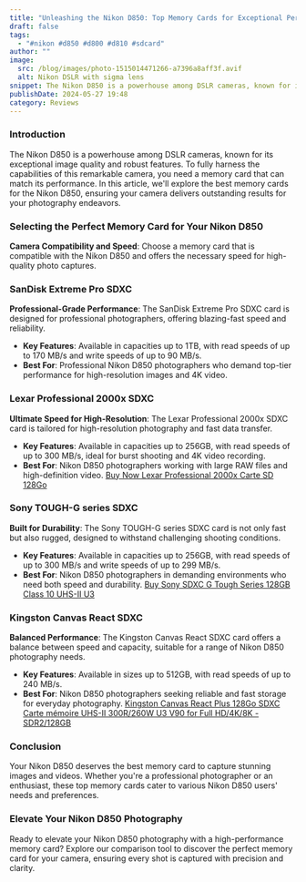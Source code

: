```yaml
---
title: "Unleashing the Nikon D850: Top Memory Cards for Exceptional Performance"
draft: false
tags:
  - "#nikon #d850 #d800 #d810 #sdcard"
author: ""
image:
  src: /blog/images/photo-1515014471266-a7396a8aff3f.avif
  alt: Nikon DSLR with sigma lens
snippet: The Nikon D850 is a powerhouse among DSLR cameras, known for its exceptional image quality and robust features. To fully harness the capabilities of this remarkable camera, you need a memory card that can match its performance. In this article, we'll explore the best memory cards for the Nikon D850, ensuring your camera delivers outstanding results for your photography endeavors.
publishDate: 2024-05-27 19:48
category: Reviews
---
```

### **Introduction**

The Nikon D850 is a powerhouse among DSLR cameras, known for its exceptional image quality and robust features. To fully harness the capabilities of this remarkable camera, you need a memory card that can match its performance. In this article, we'll explore the best memory cards for the Nikon D850, ensuring your camera delivers outstanding results for your photography endeavors.

### **Selecting the Perfect Memory Card for Your Nikon D850**

**Camera Compatibility and Speed**: Choose a memory card that is compatible with the Nikon D850 and offers the necessary speed for high-quality photo captures.

### **SanDisk Extreme Pro SDXC**

**Professional-Grade Performance**: The SanDisk Extreme Pro SDXC card is designed for professional photographers, offering blazing-fast speed and reliability.

- **Key Features**: Available in capacities up to 1TB, with read speeds of up to 170 MB/s and write speeds of up to 90 MB/s.
- **Best For**: Professional Nikon D850 photographers who demand top-tier performance for high-resolution images and 4K video.

### **Lexar Professional 2000x SDXC**

**Ultimate Speed for High-Resolution**: The Lexar Professional 2000x SDXC card is tailored for high-resolution photography and fast data transfer.

- **Key Features**: Available in capacities up to 256GB, with read speeds of up to 300 MB/s, ideal for burst shooting and 4K video recording.
- **Best For**: Nikon D850 photographers working with large RAW files and high-definition video.
[Buy Now Lexar Professional 2000x Carte SD 128Go](https://www.amazon.fr/Lexar-Professional-Lecteur-Lecture-LSD2000032G-BNNAG/dp/B08H1GH74D?th=1&linkCode=sl1&tag=wildlabs-21&linkId=1b9254c42750a30b0003f60b0fb39e0b&language=fr_FR&ref_=as_li_ss_tl)

### **Sony TOUGH-G series SDXC**

**Built for Durability**: The Sony TOUGH-G series SDXC card is not only fast but also rugged, designed to withstand challenging shooting conditions.

- **Key Features**: Available in capacities up to 256GB, with read speeds of up to 300 MB/s and write speeds of up to 299 MB/s.
- **Best For**: Nikon D850 photographers in demanding environments who need both speed and durability.
[Buy Sony SDXC G Tough Series 128GB Class 10 UHS-II U3](https://www.amazon.fr/Sony-m%C3%A9moire-Difficiles-Rapide-UHS-II/dp/B07H9GDFRW?__mk_fr_FR=%C3%85M%C3%85%C5%BD%C3%95%C3%91&crid=L5RGCAXRYPHY&dib=eyJ2IjoiMSJ9.q4H3UH4APn1pRPvn6YPpJ3FFquDRBTn1gLMTwE-jViLOM14M5vPEt90NH16VddEs3wbdkOkQ7l2j2_gwsebQSIb4sWfuIVY54Q5GsgsHGup-oHuhSga-6hK-H678vD5DHSNJIEchk5TtKh7cm0mexzeBk3MQ0I6IYLEXglmCRhMFq6joG1QYz3Z3vuiJQR4WRIYGDOc9y9wxLyvffErOzChtEjljomXtI0KlSUMDeAKhOvTkigwStfPKOIABRIqnyN1-J74_07mpAxHcb9qObrnXPCG9-hVnCt0GOyZccp0.0ylkVTju9T4hnjjFKMqSt2YSRsRHyXoH_EC56U8tghU&dib_tag=se&keywords=Sony%2BTOUGH-G%2Bseries%2BSDXC&qid=1711213373&sprefix=sony%2Btough-g%2Bseries%2Bsdxc,aps,213&sr=8-5&ufe=app_do:amzn1.fos.49fccda8-a887-4188-817b-b9a64bb30e43&th=1&linkCode=sl1&tag=wildlabs-21&linkId=a245cc5103b62c3b1a3322857a951d11&language=fr_FR&ref_=as_li_ss_tl)

### **Kingston Canvas React SDXC**

**Balanced Performance**: The Kingston Canvas React SDXC card offers a balance between speed and capacity, suitable for a range of Nikon D850 photography needs.

- **Key Features**: Available in sizes up to 512GB, with read speeds of up to 240 MB/s.
- **Best For**: Nikon D850 photographers seeking reliable and fast storage for everyday photography.
[Kingston Canvas React Plus 128Go SDXC Carte mémoire UHS-II 300R/260W U3 V90 for Full HD/4K/8K - SDR2/128GB](https://amzn.to/4ctixy8)

### **Conclusion**

Your Nikon D850 deserves the best memory card to capture stunning images and videos. Whether you're a professional photographer or an enthusiast, these top memory cards cater to various Nikon D850 users' needs and preferences.

### **Elevate Your Nikon D850 Photography**

Ready to elevate your Nikon D850 photography with a high-performance memory card? Explore our comparison tool to discover the perfect memory card for your camera, ensuring every shot is captured with precision and clarity.
